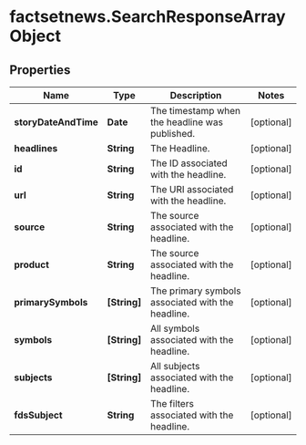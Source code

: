 # factsetnews.SearchResponseArrayObject

## Properties

Name | Type | Description | Notes
------------ | ------------- | ------------- | -------------
**storyDateAndTime** | **Date** | The timestamp when the headline was published. | [optional] 
**headlines** | **String** | The Headline. | [optional] 
**id** | **String** | The ID associated with the headline. | [optional] 
**url** | **String** | The URI associated with the headline. | [optional] 
**source** | **String** | The source associated with the headline. | [optional] 
**product** | **String** | The source associated with the headline. | [optional] 
**primarySymbols** | **[String]** | The primary symbols associated with the headline. | [optional] 
**symbols** | **[String]** | All symbols associated with the headline. | [optional] 
**subjects** | **[String]** | All subjects associated with the headline. | [optional] 
**fdsSubject** | **String** | The filters associated with the headline. | [optional] 



